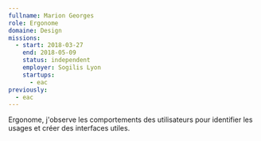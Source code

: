```yaml
---
fullname: Marion Georges
role: Ergonome
domaine: Design
missions:
  - start: 2018-03-27
    end: 2018-05-09
    status: independent
    employer: Sogilis Lyon
    startups:
      - eac
previously:
  - eac
---
```

Ergonome, j'observe les comportements des utilisateurs pour identifier les usages et créer des interfaces utiles.